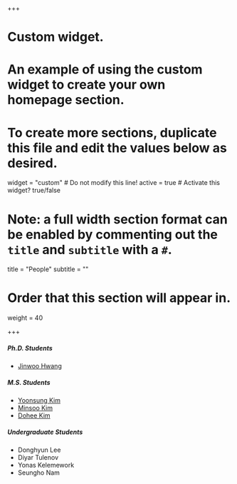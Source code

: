 +++
# Custom widget.
# An example of using the custom widget to create your own homepage section.
# To create more sections, duplicate this file and edit the values below as desired.
widget = "custom"  # Do not modify this line!
active = true  # Activate this widget? true/false

# Note: a full width section format can be enabled by commenting out the `title` and `subtitle` with a `#`.
title = "People"
subtitle = ""

# Order that this section will appear in.
weight = 40

+++

#####	Ph.D. Students	
-	<a href="https://jinuhwang.github.io/">Jinwoo Hwang</a> 

#####	M.S. Students	
-	<a href="https://yoonsung-kim.github.io/">Yoonsung Kim</a> 
-	<a href="https://kms040411.github.io/">Minsoo Kim</a> 
-	<a href="https://kdheejb7.github.io">Dohee Kim</a> 

##### Undergraduate Students
-	Donghyun Lee
-	Diyar Tulenov
-	Yonas Kelemework
-	Seungho Nam


